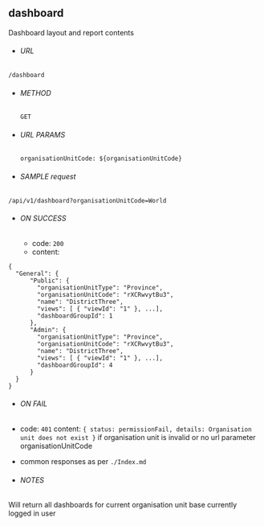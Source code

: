 ## dashboard

Dashboard layout and report contents

* ###### URL

 `/dashboard`

* ###### METHOD

  `GET`

* ###### URL PARAMS

  ```
  organisationUnitCode: ${organisationUnitCode}
  ```

* ###### SAMPLE request

 `/api/v1/dashboard?organisationUnitCode=World`

* ###### ON SUCCESS
  * code:  `200`
  * content:
```
{
  "General": {
      "Public": {
        "organisationUnitType": "Province",
        "organisationUnitCode": "rXCRwvytBu3",
        "name": "DistrictThree",
        "views": [ { "viewId": "1" }, ...],
        "dashboardGroupId": 1
      },
      "Admin": {
        "organisationUnitType": "Province",
        "organisationUnitCode": "rXCRwvytBu3",
        "name": "DistrictThree",
        "views": [ { "viewId": "1" }, ...],
        "dashboardGroupId": 4
      }
  }
}
```

* ###### ON FAIL
 * code: `401` content: `{ status: permissionFail, details: Organisation unit does not exist }` if organisation unit is invalid or no url parameter organisationUnitCode
 * common responses as per `./Index.md`


* ###### NOTES

 Will return all dashboards for current organisation unit base currently logged in user
